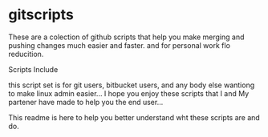 gitscripts
==========

These are a colection of github scripts that help you make merging and pushing changes much easier and faster. and for personal work flo reducition.

Scripts Include 

this script set is for git users, bitbucket users, and any body else wantiong to make linux admin easier... I hope you enjoy these scripts that I and My partener have made to help you the end user... 

This readme is here to help you better understand wht these scripts are and do. 
